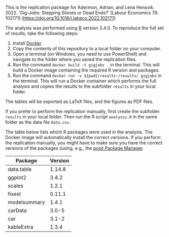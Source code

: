 This is the replication package for Adermon, Adrian, and Lena Hensvik. 2022. ‘Gig-Jobs: Stepping Stones or Dead Ends?’ [Labour Economics 76: 102171] (https://doi.org/10.1016/j.labeco.2022.102171).

The analysis was performed using [R](https://www.r-project.org/) version 3.4.0. To reproduce the full set of results, take the following steps:

1. Install [Docker](https://www.docker.com/).
2. Copy the contents of this repository to a local folder on your computer.
3. Open a terminal (on Windows, you need to use PowerShell) and navigate to the folder where you saved the replication files.
4. Run the command `docker build -t gigjobs .` in the terminal. This will build a Docker image containing the required R version and packages.
5. Run the command `docker run -v ${pwd}/results:/results/ gigjobs` in the terminal. This will run a Docker container which performs the full analysis and copies the results to the subfolder `results` in your local folder.

The tables will be exported as LaTeX files, and the figures as PDF files.

If you prefer to perform the replication manually, first create the subfolder `results` in your local folder. Then run the R script `analysis.R` in the same folder as the data file `data.csv`. 

The table below lists which R packages were used in the analysis. The Docker image will automatically install the correct versions. If you perform the replication manually, you might have to make sure you have the correct versions of the packages (using, e.g., the [posit Package Manager](https://packagemanager.posit.co/).

| Package      | Version |
| ----------   | ------- |                     
| data.table   | 1.14.8  |                     
| ggplot2      | 3.4.2   | 
| scales       | 1.2.1   |
| fixest       | 0.11.1  |
| modelsummary | 1.4.1   |
| carData      | 3.0-5   |
| car          | 3.1-2   |
| kableExtra   | 1.3.4   |
